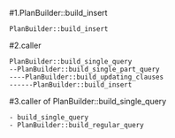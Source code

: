 #1.PlanBuilder::build_insert

```
PlanBuilder::build_insert

```

#2.caller

```
PlanBuilder::build_single_query
--PlanBuilder::build_single_part_query
----PlanBuilder::build_updating_clauses
------PlanBuilder::build_insert
```

#3.caller of PlanBuilder::build_single_query

```
- build_single_query
- PlanBuilder::build_regular_query
```